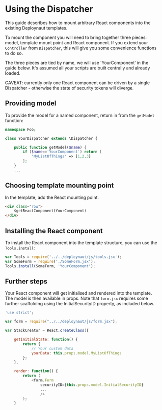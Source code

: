 # Using the Dispatcher

This guide describes how to mount arbitrary React components into the existing Deploynaut templates.

To mount the component you will need to bring together three pieces: model, template mount point and React component.
If you extend your `Controller` from `Dispatcher`, this will give you some convenience functions to do so.

The three pieces are tied by name, we will use 'YourComponent' in the guide below. It's assumed all your scripts are
built centrally and already loaded.

CAVEAT: currently only one React component can be driven by a single Dispatcher - otherwise the state of security
tokens will diverge.

## Providing model

To provide the model for a named component, return in from the `getModel` function:

```php
namespace Foo;

class YourDispatcher extends \Dispatcher {

	public function getModel($name) {
		if ($name=='YourComponent') return [
			'MyListOfThings' => [1,2,3]
		];
	}
	...
```

## Choosing template mounting point

In the template, add the React mounting point.

```html
<div class="row">
	$getReactComponent(YourComponent)
</div>
```

## Installing the React component

To install the React component into the template structure, you can use the `Tools.install`:

```js
var Tools = require('../../deploynaut/js/tools.jsx');
var SomeForm = require('./SomeForm.jsx');
Tools.install(SomeForm, 'YourComponent');
```

## Further steps

Your React component will get initialised and rendered into the template. The model is then available in props.
Note that `form.jsx` requires some further scaffolding using the InitialSecurityID property, as included below.

```js
'use strict';

var form = require("../../deploynaut/js/form.jsx");

var StackCreator = React.createClass({

	getInitialState: function() {
		return {
			// Your custom data
			yourData: this.props.model.MyListOfThings
		};
	},

	render: function() {
		return (
			<form.Form
				securityID={this.props.model.InitialSecurityID}
				...
				/>
		);
	}
```
